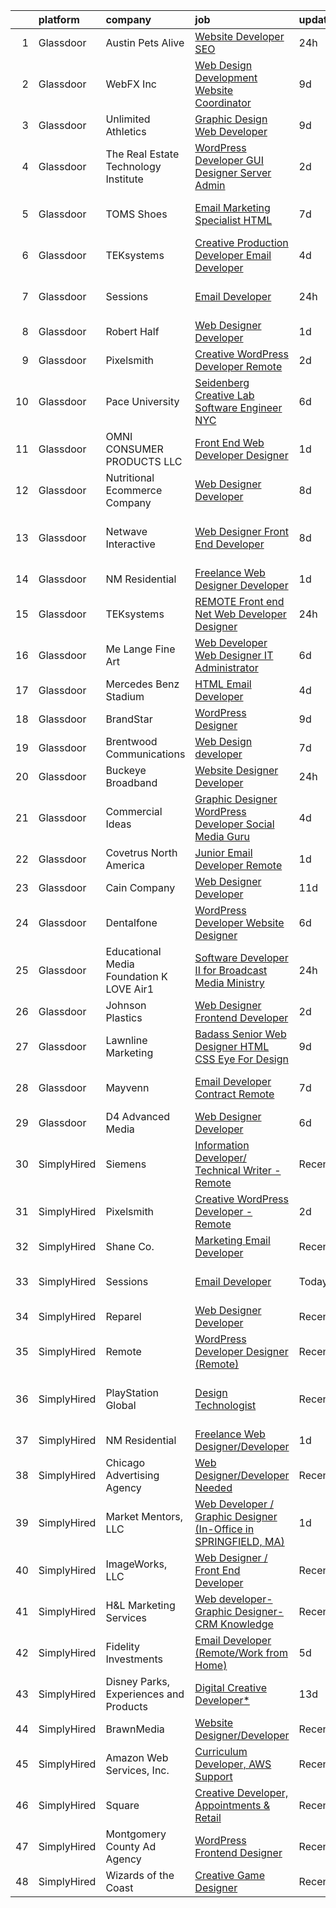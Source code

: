

|    | platform    | company                                      | job                                                                                                                                                                                                                                                                                                                                                                                                                                                                                                                                                                                                                                                                                                                                                                                                                                                                                                                                                                                                                                                                                                                                                                                                                                                                                                                                                                  | update_time   | location                        |
|---:|:------------|:---------------------------------------------|:---------------------------------------------------------------------------------------------------------------------------------------------------------------------------------------------------------------------------------------------------------------------------------------------------------------------------------------------------------------------------------------------------------------------------------------------------------------------------------------------------------------------------------------------------------------------------------------------------------------------------------------------------------------------------------------------------------------------------------------------------------------------------------------------------------------------------------------------------------------------------------------------------------------------------------------------------------------------------------------------------------------------------------------------------------------------------------------------------------------------------------------------------------------------------------------------------------------------------------------------------------------------------------------------------------------------------------------------------------------------|:--------------|:--------------------------------|
|  1 | Glassdoor   | Austin Pets Alive                            | [Website Developer  SEO](https://www.glassdoor.com/partner/jobListing.htm?pos=120&ao=1136043&s=58&guid=00000180ff20963cb18925433a1232ed&src=GD_JOB_AD&t=SR&vt=w&ea=1&cs=1_cb4a73f5&cb=1653547768535&jobListingId=1007892223346&jrtk=3-0-1g3vi16cs38qr001-1g3vi16ddj46f800-3bcc958718c3cf9d-)                                                                                                                                                                                                                                                                                                                                                                                                                                                                                                                                                                                                                                                                                                                                                                                                                                                                                                                                                                                                                                                                         | 24h           | Austin, TX                      |
|  2 | Glassdoor   | WebFX  Inc                                   | [Web Design   Development Website Coordinator](https://www.glassdoor.com/partner/jobListing.htm?pos=109&ao=1110586&s=58&guid=00000180ff20963cb18925433a1232ed&src=GD_JOB_AD&t=SR&vt=w&cs=1_5ec8ae82&cb=1653547768534&jobListingId=1007867152536&cpc=9C938E8DE9AD6C02&jrtk=3-0-1g3vi16cs38qr001-1g3vi16ddj46f800-d2b1e09899c05ffd--6NYlbfkN0AA3uNcJ0aeXBAdVd1dUlJvZjHaUXbbC2QUFGJChoFW7xEU327m6es5SMDBLQ2TxuFEa0RUFFTaqhylc_6hbIVXmDSLVufWYzaoHFGeAX05mImnfeRfYA4siJk5coIyVNPx-XreKQmYyM0J8nGfJtJpKNCrs1JRihQ99O00DYlP8j7TAO8Y04cOGZZIa_MpTpUSWir_QmYg9iNhKPLpfz1s2ceWeR11V5ySShX8X7CiSxphj169jiyxDr1S36WuxR2kR761K6ED_mhCcV0EVdqIXswkpRe_w6vKNr5Qcvjvw38Lz7e0V6ZKP6YeUrxjIqpBmltE7UCKcHIw3A1hD3j-00UkU_czgaqWvdwV0ay7ly5565zit3tU_R_Ym0yXTac1Pr0zLNhSh-_VexeAwbdGGlewC7f39CibRDcu59k_LzJ8ZDPfVRuF7byJhyYEicbWhnUE8gb3F2uetAxrzidfhkBZpf94A7-rjalYKxgdM5LLsOB8SFpJAbB5e436_N2O0w8ke24pptOvd2weglAbZBW_KYgTekUowxTBx3pPRMn6RVjcbxkPLpe1Iwld__BCgdXdg3oS2ahRUEfZYi9U_aD6ELlZMsJJU30IC3K2Dg%3D%3D)                                                                                                                                                                                                                                                                                                                                                                       | 9d            | Harrisburg, PA                  |
|  3 | Glassdoor   | Unlimited Athletics                          | [Graphic Design   Web Developer](https://www.glassdoor.com/partner/jobListing.htm?pos=122&ao=1136043&s=58&guid=00000180ff20963cb18925433a1232ed&src=GD_JOB_AD&t=SR&vt=w&ea=1&cs=1_1d2c55c4&cb=1653547768539&jobListingId=1007867531752&jrtk=3-0-1g3vi16cs38qr001-1g3vi16ddj46f800-3b8f0431fba08d76-)                                                                                                                                                                                                                                                                                                                                                                                                                                                                                                                                                                                                                                                                                                                                                                                                                                                                                                                                                                                                                                                                 | 9d            | Olathe, KS                      |
|  4 | Glassdoor   | The Real Estate Technology Institute         | [WordPress Developer  GUI Designer   Server Admin](https://www.glassdoor.com/partner/jobListing.htm?pos=124&ao=1136043&s=58&guid=00000180ff20963cb18925433a1232ed&src=GD_JOB_AD&t=SR&vt=w&ea=1&cs=1_bc831579&cb=1653547768540&jobListingId=1007886055913&jrtk=3-0-1g3vi16cs38qr001-1g3vi16ddj46f800-dbd29c64a98e05a1-)                                                                                                                                                                                                                                                                                                                                                                                                                                                                                                                                                                                                                                                                                                                                                                                                                                                                                                                                                                                                                                               | 2d            | Remote                          |
|  5 | Glassdoor   | TOMS Shoes                                   | [Email Marketing Specialist   HTML](https://www.glassdoor.com/partner/jobListing.htm?pos=125&ao=1136043&s=58&guid=00000180ff20963cb18925433a1232ed&src=GD_JOB_AD&t=SR&vt=w&cs=1_310dab45&cb=1653547768540&jobListingId=1007874030100&jrtk=3-0-1g3vi16cs38qr001-1g3vi16ddj46f800-1b30d92a72f59957-)                                                                                                                                                                                                                                                                                                                                                                                                                                                                                                                                                                                                                                                                                                                                                                                                                                                                                                                                                                                                                                                                   | 7d            | Los Angeles, CA                 |
|  6 | Glassdoor   | TEKsystems                                   | [Creative Production Developer  Email Developer ](https://www.glassdoor.com/partner/jobListing.htm?pos=111&ao=1110586&s=58&guid=00000180ff20963cb18925433a1232ed&src=GD_JOB_AD&t=SR&vt=w&cs=1_0898dac0&cb=1653547768534&jobListingId=1007881109878&cpc=654405A9B1E0A9F5&jrtk=3-0-1g3vi16cs38qr001-1g3vi16ddj46f800-e35d547a0e4b5d47--6NYlbfkN0AuKz8EBO1xHDEL7V2YF9xF3dC_I9B9i-Zw2Jh8clPMK9BxhHDJszxSyW718EipT5NZMj3EBOgIgA0uWwEm3DTBgaZ73Oz_rNtrM0hv37lKMHXbIT4xzy-gWqWw3lbC-4Gcj_6cHd4C_zCD1WLTPTYUZx3xuhaIYNUjvb8pA4ThrviyUqYwdwRFxF66PvaI_7EbyOMIttSHzSA_LBMCJ6Gz2jW3ZAJyAVxBI4P5-MbWRGtpq-SULU7c0ZwhKneaqt1hiBuatlEARmN9BFgmaOvRR_F7xAVTcDOWYgkEu95S8H8hbp9OA1r-unV3CkyXRsZM5LF8mgzMrpcXo8IstlblmK5rwMx-0h3zpUWrJxQr6gVCYrF7_-MDCXqhVuV3HAH4SOau9TcHoYz_E3Gv69X714MJ9NYyIe1kqY3LlE9jPDrItcMVyjTn15h8TvkDfDnWo3SXD1IpnGUN7zZTrG5n1OSlg-y5LJV4COcFQyjYEFGa4cpDkOfcJDy_c3afEWZgYmaKLN1VbFisUDpuhMY6MxXBLUV5uCFp0h1jFVO2QWGL_HxEXKKOEEgqBJ8Q3RaL0WS8wMEXoFngs3U3JifTrZl19xlXc2qQl1Uua60NE95E5aPIKLQzMeIa1uX-tBm55q6xiWS_LhRaFroi9vXsAKz81j1ebe93SejEvQdXjGp_h0-Qh9xFCmRgQylvTdr5TlEwu4myPFQRQzIhNqt2uGF3hYcYS4dWYU2qDacLesWVjdXUQa4WOCFEAkteF6hncE_SipNZOetgKM8WqUJT82OtwWYQroZG7AWHQNffl9WZbpc8ujlEUYDQnHZeg18c_6ZE58habI68hc0OAzFBC-psNBONYQqEYP45CORNZsJeL5WR1dheGbjcQC3PdM7O6j87_-65dy-nuTGNJU30bgtilEYZtDgnqJETF3cqhQyHUgkFVpNG5w1mi2bWr4c%3D)                  | 4d            | San Diego, CA                   |
|  7 | Glassdoor   | Sessions                                     | [Email Developer](https://www.glassdoor.com/partner/jobListing.htm?pos=121&ao=1136043&s=58&guid=00000180ff20963cb18925433a1232ed&src=GD_JOB_AD&t=SR&vt=w&ea=1&cs=1_05c47f40&cb=1653547768539&jobListingId=1007892911306&jrtk=3-0-1g3vi16cs38qr001-1g3vi16ddj46f800-9548a622875b6647-)                                                                                                                                                                                                                                                                                                                                                                                                                                                                                                                                                                                                                                                                                                                                                                                                                                                                                                                                                                                                                                                                                | 24h           | San Francisco, CA               |
|  8 | Glassdoor   | Robert Half                                  | [Web Designer Developer](https://www.glassdoor.com/partner/jobListing.htm?pos=113&ao=1110586&s=58&guid=00000180ff20963cb18925433a1232ed&src=GD_JOB_AD&t=SR&vt=w&ea=1&cs=1_bbf45f3c&cb=1653547768535&jobListingId=1007890068166&cpc=AC285F3A3ECA6BB0&jrtk=3-0-1g3vi16cs38qr001-1g3vi16ddj46f800-87c653a9571dac9a--6NYlbfkN0CpzDdaQkua3np5pkmj49lKioZwmwxQ-yx5plwbYmV_M6xSIJIkD0PnUNXzipg6tz4tq_jVzWLXVFyKCxzqtIOfUzxPOzTYvTnZPm6L1GisFSlmh5d1NpM_lbsKx80V0NTAF7MUf78H2ri317Ils6YbjzhmNo8GUyXNjCaAeAR0BsrwWkuwdiTE6xmleK2LMRKDWgtcm8YsZh1U8c55rOnv_JGh0QOyvHT3vYMLxiSahTz4T_n1UZnV_mhRGnOFT_oHxkohKZXkwKWcFJYA8_VpBdCFx-yewn3Xsm0su_r-7UjzGz3yrugEdISy8of3aUhYSV6nmrIfY5llKNSPmdNTeHBpU1dIb3kAI7bwbuPrrrhLdtv_BXD_vo0yKFUUtomE_7OB1GGiJOBfatahvQCDPoHNuYgedY5ejlILwXb2euh1xlT4o2zBwi_9ls6d-Cq83-DOLz9xVABrKzQfo-WX8rztJb_PWccgYZcsrsNZQ9f1evc3Rn6Ry1SvjNsiW1kkvEukC5jJIU7N9Fc-uqAKZe5AibT52WK5mmsxw8dKP_EOblsyQW3H)                                                                                                                                                                                                                                                                                                                                                                                                                                                    | 1d            | Addison, TX                     |
|  9 | Glassdoor   | Pixelsmith                                   | [Creative WordPress Developer   Remote](https://www.glassdoor.com/partner/jobListing.htm?pos=114&ao=1136043&s=58&guid=00000180ff20963cb18925433a1232ed&src=GD_JOB_AD&t=SR&vt=w&ea=1&cs=1_2375e120&cb=1653547768535&jobListingId=1007885969465&jrtk=3-0-1g3vi16cs38qr001-1g3vi16ddj46f800-3cb15af3a9caeacc-)                                                                                                                                                                                                                                                                                                                                                                                                                                                                                                                                                                                                                                                                                                                                                                                                                                                                                                                                                                                                                                                          | 2d            | Remote                          |
| 10 | Glassdoor   | Pace University                              | [Seidenberg Creative Lab Software Engineer   NYC](https://www.glassdoor.com/partner/jobListing.htm?pos=116&ao=1136043&s=58&guid=00000180ff20963cb18925433a1232ed&src=GD_JOB_AD&t=SR&vt=w&cs=1_8857e54f&cb=1653547768535&jobListingId=1007877325064&jrtk=3-0-1g3vi16cs38qr001-1g3vi16ddj46f800-b23df58ad1888774-)                                                                                                                                                                                                                                                                                                                                                                                                                                                                                                                                                                                                                                                                                                                                                                                                                                                                                                                                                                                                                                                     | 6d            | New York, NY                    |
| 11 | Glassdoor   | OMNI CONSUMER PRODUCTS LLC                   | [Front End Web Developer Designer](https://www.glassdoor.com/partner/jobListing.htm?pos=119&ao=1136043&s=58&guid=00000180ff20963cb18925433a1232ed&src=GD_JOB_AD&t=SR&vt=w&ea=1&cs=1_72d04a19&cb=1653547768535&jobListingId=1007889599724&jrtk=3-0-1g3vi16cs38qr001-1g3vi16ddj46f800-adc29c2f9986aefd-)                                                                                                                                                                                                                                                                                                                                                                                                                                                                                                                                                                                                                                                                                                                                                                                                                                                                                                                                                                                                                                                               | 1d            | Myrtle Beach, SC                |
| 12 | Glassdoor   | Nutritional Ecommerce Company                | [Web Designer Developer](https://www.glassdoor.com/partner/jobListing.htm?pos=101&ao=1110586&s=58&guid=00000180ff20963cb18925433a1232ed&src=GD_JOB_AD&t=SR&vt=w&ea=1&cs=1_2f4a5d8d&cb=1653547768533&jobListingId=1007870163065&cpc=968C91D10CA48408&jrtk=3-0-1g3vi16cs38qr001-1g3vi16ddj46f800-05730f7d874a8101--6NYlbfkN0A4hgeKHdLyHgzaskNEvl2xXMVaueUT71iJOYpLYISQUI4874FyV4y-9t0XBQqIHQwgodLoD-hlKBw30pOxe1lfS9odE7bVLnq0mhISBtPVjY2wHSxJJ9n-Qo1a-L7K03ejCZ_ueN6182PjFP47O-7FCZrHRlTpoj7jtMdDTRdxMGfgMxiQLQIQXOB5-88trjyPTnmgH0dPkVg8hIxurpWh4r6cGb4UeFaCHrxP7USvm0CBN88F4-nCsXZ_WUvg5GEaj-cWZuxCT_RUHAs4O-P8MEMkojlVwZuX-SIlvSr5fQMOK6OV-nNiaOAZx09GNxqGfjCY8iM5TbakcuqxE6Jx9_E3JGrwAZxV-kFPGOUSuKJWJ2x1ma_6y6_1CY-dFFsBT0D-1gshgvDCdVYBj53tsY0BmgFDDTXVEFBAjhTJVOUiQVkotCd1h5G8xPIkbEtr7Qf7vqA2XhrbjngmVOArKF-VpnTfYg29iQHP05eVgw7igiy4E6lsodDwK1eQuAc%3D)                                                                                                                                                                                                                                                                                                                                                                                                                                                                                                      | 8d            | Mesa, AZ                        |
| 13 | Glassdoor   | Netwave Interactive                          | [Web Designer   Front End Developer](https://www.glassdoor.com/partner/jobListing.htm?pos=127&ao=1136043&s=58&guid=00000180ff20963cb18925433a1232ed&src=GD_JOB_AD&t=SR&vt=w&ea=1&cs=1_71c95975&cb=1653547768540&jobListingId=1007869173116&jrtk=3-0-1g3vi16cs38qr001-1g3vi16ddj46f800-89d769c75a82cf54-)                                                                                                                                                                                                                                                                                                                                                                                                                                                                                                                                                                                                                                                                                                                                                                                                                                                                                                                                                                                                                                                             | 8d            | Point Pleasant Beach, Ocean, NJ |
| 14 | Glassdoor   | NM Residential                               | [Freelance Web Designer Developer](https://www.glassdoor.com/partner/jobListing.htm?pos=117&ao=1136043&s=58&guid=00000180ff20963cb18925433a1232ed&src=GD_JOB_AD&t=SR&vt=w&ea=1&cs=1_8e2563e4&cb=1653547768535&jobListingId=1007889424611&jrtk=3-0-1g3vi16cs38qr001-1g3vi16ddj46f800-8b33379d0efd92ef-)                                                                                                                                                                                                                                                                                                                                                                                                                                                                                                                                                                                                                                                                                                                                                                                                                                                                                                                                                                                                                                                               | 1d            | Orlando, FL                     |
| 15 | Glassdoor   | TEKsystems                                   | [REMOTE   Front end  Net Web Developer Designer](https://www.glassdoor.com/partner/jobListing.htm?pos=112&ao=1110586&s=58&guid=00000180ff20963cb18925433a1232ed&src=GD_JOB_AD&t=SR&vt=w&cs=1_ecfc0ba1&cb=1653547768534&jobListingId=1007891572720&cpc=B076152010A3B66C&jrtk=3-0-1g3vi16cs38qr001-1g3vi16ddj46f800-94d2acaee5fbf265--6NYlbfkN0AuKz8EBO1xHDEL7V2YF9xF3dC_I9B9i-Zw2Jh8clPMK9BxhHDJszxSyW718EipT5OX0ONxiH0N-Pzz4etFFgrX6Aj_BQOzLMMQneJB6gNrqi028jWjik6hEAPuN6oEe1W10qhMOG8QfrqTwRISMaqffyH0p-dhVKWz35SWyv9mEDy8_4ffHoxlKlgzIgOBg_Tl_XWnh-COvDUU75MYxWcAedqyznwQ134KGnjZG0BNKK0TVsIXCVik7VyRxPbrLOFt_EmOlLHbfT83jwhQxj2eLk8MEoq-nlcClzvu5qIV89c0pnQVqn3MvFT6228XCm8BaqCCuF2qIYh1_EuGZ81JsSQ94FkLHzdEh5asaZ_OI0RQpMb9bXBiRCuhou172kBBkC1YbwX5VNT8xxXq3OL1PQV95YOrSm4VBGqPc_jsxFZ4Ej2-CqTET7anGsLHGZssnI-MMYYPgs0ye15_WSC25laMUpRHodxDJ0Qsbe7iE0R84UkLkIrlbIvFujSEC3cFsO34E9ug_Urei_-7FKrLnpyQnADA94DfqLTgc0xp4zMf4o6kWg7yswHUDKwiGQSb3IaeSyYq2PFfABxPsimOJpvuD3rFDc5CsVUs4_JlEKDIvQw_Blmdpf8Cf8xcASGUQ3Qbh9sGtWCMllqucCcSKgoHSnFsgnsBWlQTeBL6DjeCtfP0eeCBV8b7dlsa5Q8Jeih7isVsV0Taje2aR-OK8HIGFrLs4e73xft8b-5IUO8h-aeKmNr1G0ZrtXKlX4zVgajO_Mk-fdfxImhP0FkGvxxiCsz9StCTGIISkniS89Wibvuzym_9tVNMGdSw8XxNq3cPbnS941czqh6uYTsrwG7GATrWaOV3vJH5YqJfNfbWBHtVjbNWLHdMIoq1Nn5w99D_6j0P_z8hY_sRZQNLLBOrXdJelfv-1G0_kOjgkY3wEEoAOhE8g5NH_el-unaB-_ltIm6pC3k-MpTprPzs) | 24h           | Atlanta, GA                     |
| 16 | Glassdoor   | Me Lange Fine Art                            | [Web Developer   Web Designer  IT Administrator](https://www.glassdoor.com/partner/jobListing.htm?pos=102&ao=1110586&s=58&guid=00000180ff20963cb18925433a1232ed&src=GD_JOB_AD&t=SR&vt=w&ea=1&cs=1_5c66ca24&cb=1653547768533&jobListingId=1007875619430&cpc=0B561D89933DD0A0&jrtk=3-0-1g3vi16cs38qr001-1g3vi16ddj46f800-3b67ec985c7ae525--6NYlbfkN0DfhRLDY5E7BVY3xhBTAobuSaZ3WR2SqAJ-w4NHeQGDZ_AVI7MoW9SUiSmAQ2i0EmBDuREGIksHPbRzB_FKlwVKXKFZdjc_boqeX5msgj8fYm3rF6Ir0wK0ca3I9jKThANmsTeh-_MvmSTGBjh5KYsOWyBVOZOjChGAxQb9P-pwI3nReu_jdR6iKaSiHWg-7nPSAdXkw2dnLsLbHnTb0TdBwIh0SAUg9qXb_619vAFSQl9Kl4g0botnlNhr-8DjquPsbMZbM6fMW-mEzTkcH_aYyJUgLB_hmpAOBcKIOK_aN-JR7yu1JfjCRXkfxQ6zSsIAoTF1PhyvtqyLdYk23Tchn8JRNSM9wMD4V7TuCf6PXS7H-K7pRNhE2gFB4Df6qyfycdNQfnXpreWlkiiHzVz9OYIgtO45IcmfTdCBj9rovrwmp_FvdSdxrUR5q6wd0-QZAruu5XgvuOKU4SKt-Lvc0K5OVt8wmfbNqO-kSKJ_6au6NIAEV_MX-Pcux_s7AWkxKKusN4G7GG5BAjlEwa4h1xKkGtcGk2I%3D)                                                                                                                                                                                                                                                                                                                                                                                                                                              | 6d            | Franklin, TN                    |
| 17 | Glassdoor   | Mercedes Benz Stadium                        | [HTML Email Developer](https://www.glassdoor.com/partner/jobListing.htm?pos=126&ao=1136043&s=58&guid=00000180ff20963cb18925433a1232ed&src=GD_JOB_AD&t=SR&vt=w&ea=1&cs=1_7f7eca84&cb=1653547768540&jobListingId=1007881403844&jrtk=3-0-1g3vi16cs38qr001-1g3vi16ddj46f800-65a406784278250d-)                                                                                                                                                                                                                                                                                                                                                                                                                                                                                                                                                                                                                                                                                                                                                                                                                                                                                                                                                                                                                                                                           | 4d            | Atlanta, GA                     |
| 18 | Glassdoor   | BrandStar                                    | [WordPress Designer](https://www.glassdoor.com/partner/jobListing.htm?pos=110&ao=1110586&s=58&guid=00000180ff20963cb18925433a1232ed&src=GD_JOB_AD&t=SR&vt=w&ea=1&cs=1_f407780c&cb=1653547768534&jobListingId=1007867433038&cpc=6FC5BA77C9A4CD78&jrtk=3-0-1g3vi16cs38qr001-1g3vi16ddj46f800-d7a22880b611de15--6NYlbfkN0BKuvgbkNpLKeWFFyr62gtYPnOEND6JwWtRDQHvF_ULqmMoCCUUD5u7nFNCdmXMvy3RGmffqILI0xCtkC7rwoI0ZUoWqdosxhj8C_HUjzNmmb-vUcE-0g3dVvLvc7g9lwwm36uaaGGDqD9JMLyIcqHNpMWIWoOi_0s0mZVjjjGq8yw0R0kyC8rDtfMSHEsm-QhZN5OkVXTN5qp5wi0Dw1saF9-KIFU129LtGjcbNWePoA9Vt4PQab2epKb2oqnAAzkFVPDjTmF4w89n4rk12W__aey7AZlnRvYWpFvbc9EPf8VzkYev7t7QD-0abWXCNU8lO49rnb7tiA_USmi05MAyS3rky7JNuywjC6aeaEQtInO2GuP3VMNyb5mm2G5jLW-cBtSnxsbTYOa32wUoDTdVxXj_XQX-jM53bui8dCOHm-fGGi2vfevmkaYJj9t7l2J7BNFUl4cndA3G4fR3JGcTt04d8o2Z-hL_3Z-5Qo9sP1ks67yuKHKXJVdxHvNpJ2A%3D)                                                                                                                                                                                                                                                                                                                                                                                                                                                                                                          | 9d            | Remote                          |
| 19 | Glassdoor   | Brentwood Communications                     | [Web Design developer](https://www.glassdoor.com/partner/jobListing.htm?pos=108&ao=1110586&s=58&guid=00000180ff20963cb18925433a1232ed&src=GD_JOB_AD&t=SR&vt=w&ea=1&cs=1_f1ded7b5&cb=1653547768534&jobListingId=1007873468245&cpc=FAE5E775D180B2FB&jrtk=3-0-1g3vi16cs38qr001-1g3vi16ddj46f800-341c58f7972e474b--6NYlbfkN0AN0JgPA-XpNJSbtAEDix7jaVo_gHtuHPPykYh8covFIiROmewgjv6ou99YBbZzIiUGd7YMzcytceBprPVgAOrYmhYZjPrHTztbY7IEn8-v70y1A9pP4zMbHa2Yb9vaKybTK6WpJYxscLa9-6_ZI98RmNL3tbq8v3I4b3szl0MGEUbNPOXek9HSrZsmQI9XA3Au2hE-cBpi42moKrQbxkGuClS8GGBr7RNSVr0KFQz55KrfNUUD3K96Ko5qwvqzTt6TkeWWdoJlBRMNwzi7cdwCzPqtmbG19iH6vQ1RHKBDOny9vnEOKmJuoTuAtAJjg_UU9YowAUow4a5ps27TblwCwCHxFt8I4skNHIBHHfGK0Iw7g2DJV2fCx4kPN8ghrk-AGlpeCAnmMlmGnwX3I3kEdOW3O6lDxYShF2kqpun2uJkKzovyxwTSBbTokhYJ_MrjIP6sOHNHHjVmUT5xKoykh0Mcg9CKlUmUASQ2fE6OGZKoGjGC90sF)                                                                                                                                                                                                                                                                                                                                                                                                                                                                                                                      | 7d            | Remote                          |
| 20 | Glassdoor   | Buckeye Broadband                            | [Website Designer Developer](https://www.glassdoor.com/partner/jobListing.htm?pos=103&ao=1110586&s=58&guid=00000180ff20963cb18925433a1232ed&src=GD_JOB_AD&t=SR&vt=w&ea=1&cs=1_73e0c801&cb=1653547768533&jobListingId=1007892444672&cpc=75B6770C194DCF89&jrtk=3-0-1g3vi16cs38qr001-1g3vi16ddj46f800-9d3796651fe43207--6NYlbfkN0DDmOwFuYy1-IGhenWxj6rZmHL3sido_coM9cPKCevLMh9RSnvCRogTTFMO-82f4dc21FJUjC2rci7LGqOPyQIvZuW5UBiz1-ZpCepqKz1azeuBgdLRUyGBNyWZJkyyzkX0hB6Nv7GEYchU7jHch1Yng2OHXqu9JtvBzn3gEAC0o7aS5MkJLn036p2_zFECVRWv1QvTV2PcCBZ1Y2fo0qmelxtLRDxf9g2SLElxUqpVNkTuTS6R9sU3xCxVPSJu6bXZ9njL0o590JvdU-AQCYaiSCz2UXtzZJSwyPPm6qGEnLGo_522s2_DEp2zRi6P7SNPutE6VM4CY0HQTNoLglw2t1GdpqIi3jRJiozX6u1XtUVUej25NxFT_jOZlzCc9Tih7M-rKQUSUgELzzdLsYFOwUf0j8LYyEo_b96KwGSU-J3IBnfw_iIFPVLFwrggcGZuAlp7Qco48OMZBZlfkQrietQMT3tJJeb7le72M8ekI4t62kZO2-cnZ0RTxX5qmyIqOCcYwXjKEA%3D%3D)                                                                                                                                                                                                                                                                                                                                                                                                                                                                                    | 24h           | Toledo, OH                      |
| 21 | Glassdoor   | Commercial Ideas                             | [Graphic Designer WordPress Developer Social Media Guru](https://www.glassdoor.com/partner/jobListing.htm?pos=104&ao=1110586&s=58&guid=00000180ff20963cb18925433a1232ed&src=GD_JOB_AD&t=SR&vt=w&ea=1&cs=1_df42e8d5&cb=1653547768533&jobListingId=1007881313435&cpc=1D891ED3EFC3904E&jrtk=3-0-1g3vi16cs38qr001-1g3vi16ddj46f800-513a705afe3c0580--6NYlbfkN0CK96HZGg64OQvXGjgywbejeADvvEYEVzEqZ_h_ByYrUYYgBPzKAi8I-8vES6cDjJ1piYNY4MjKTLAfOvFGV0liWsH5e6SDmIZPdTc9TZSgdt-ob2nnB1k1Nn5Kd8_Q21l2indm_oJE_b5z-vtsHZo4aV-Y6Gkv8v5k5RMe_JGbJXBCpNcVULa_8lMeI0WV8nt96qrt0x9LB1paHncuOM7wfB1pfy3ZCr_cQEZEDsP5YQS6ORvh0MzHEPUdE3Ln9I_V6H8rXtk24YQCh21S_cBH4-b6-BPWgZyfeTORRUBNlV6-9xDUnlVzp6Q-mti7MZpC2OMzTSjFr9P_VwdP0CSqnUt-74m543STWWTeDpr6rtxdTNnvGuelfVGhHHoY3w0Zj4uLUtWjLvEgZwdVw78QSLVZJSayfGk6kaw9d4MrH63IBe51TyLG3A2uiia5rel99bAZDZLRBPGX-6ec60Hay8gPEDKpHHFvCxtdwNNfm7lq08YpQ0pi-KF7tLK5CujpfBnF0hKsxg%3D%3D)                                                                                                                                                                                                                                                                                                                                                                                                                                                        | 4d            | Dallas, TX                      |
| 22 | Glassdoor   | Covetrus  North America                      | [Junior Email Developer  Remote ](https://www.glassdoor.com/partner/jobListing.htm?pos=128&ao=1136043&s=58&guid=00000180ff20963cb18925433a1232ed&src=GD_JOB_AD&t=SR&vt=w&cs=1_f3f3322b&cb=1653547768540&jobListingId=1007889463657&jrtk=3-0-1g3vi16cs38qr001-1g3vi16ddj46f800-eec3acbce98b5581-)                                                                                                                                                                                                                                                                                                                                                                                                                                                                                                                                                                                                                                                                                                                                                                                                                                                                                                                                                                                                                                                                     | 1d            | Maine                           |
| 23 | Glassdoor   | Cain   Company                               | [Web Designer Developer](https://www.glassdoor.com/partner/jobListing.htm?pos=130&ao=1136043&s=58&guid=00000180ff20963cb18925433a1232ed&src=GD_JOB_AD&t=SR&vt=w&ea=1&cs=1_061775a8&cb=1653547768541&jobListingId=1007863232896&jrtk=3-0-1g3vi16cs38qr001-1g3vi16ddj46f800-2bd1d4ed47ce9b9c-)                                                                                                                                                                                                                                                                                                                                                                                                                                                                                                                                                                                                                                                                                                                                                                                                                                                                                                                                                                                                                                                                         | 11d           | Rockford, IL                    |
| 24 | Glassdoor   | Dentalfone                                   | [WordPress Developer   Website Designer](https://www.glassdoor.com/partner/jobListing.htm?pos=105&ao=1110586&s=58&guid=00000180ff20963cb18925433a1232ed&src=GD_JOB_AD&t=SR&vt=w&ea=1&cs=1_eaefa769&cb=1653547768533&jobListingId=1007876265931&cpc=6EF74AC2F94C1840&jrtk=3-0-1g3vi16cs38qr001-1g3vi16ddj46f800-e7edcc078dd9ff13--6NYlbfkN0CYsydUxmpGs6l8Mamhxh7X_ekOeCF664TVDd9CAWImjVf8V7DaZWuzYc07tiOXSvxVvDrA8fIW6fWtZbjZgGxE3xjvmERyWWYl-QhoYM3a_vcwsSmW6R6ih_1K5K0ayYTeGU_rIzWIk3kO-Y9OJeWYvnCSXQNU8f2N6TymbLPeb5v-NGntEeESXHRkDw8wSKhIJZka4BrVPnrqfvDjoxNH3G0YXaAEnVM_swhtIGS0zsYlsqfnr-TVTl1AFruwzSk8Vv3UZysxhlZlmaRXPOZSsHTg1PSG6sPg5A-2vUsWPyvf-TNvB4KsQ09qS650EAhq02lQktgdD1rOLW2CbqD1uNLYAiQnX02B_YPMqJxAtGhhKigsq2rWOeZbd5R0wYTaV-rbMjtOwLPrZdmp7_UprEzqrMiJdH39B8SzzEgcghVE5GrVuf3HjvJSnQqfjppPjFotRUhh2o7mphP2DIU6QslMCmfJmynWTs8DlmGGbPMHnV0wP2edgXEfirKIQ1lOJWmZSE7Fvt5v7ydBxXg-)                                                                                                                                                                                                                                                                                                                                                                                                                                                                    | 6d            | Cocoa Beach, FL                 |
| 25 | Glassdoor   | Educational Media Foundation   K LOVE   Air1 | [Software Developer II for Broadcast Media Ministry](https://www.glassdoor.com/partner/jobListing.htm?pos=118&ao=1136043&s=58&guid=00000180ff20963cb18925433a1232ed&src=GD_JOB_AD&t=SR&vt=w&cs=1_2bfd52a1&cb=1653547768535&jobListingId=1007891907799&jrtk=3-0-1g3vi16cs38qr001-1g3vi16ddj46f800-94278eb134603d32-)                                                                                                                                                                                                                                                                                                                                                                                                                                                                                                                                                                                                                                                                                                                                                                                                                                                                                                                                                                                                                                                  | 24h           | Remote                          |
| 26 | Glassdoor   | Johnson Plastics                             | [Web Designer   Frontend Developer](https://www.glassdoor.com/partner/jobListing.htm?pos=107&ao=1110586&s=58&guid=00000180ff20963cb18925433a1232ed&src=GD_JOB_AD&t=SR&vt=w&ea=1&cs=1_7918432e&cb=1653547768534&jobListingId=1007886366981&cpc=6A22310A23505C64&jrtk=3-0-1g3vi16cs38qr001-1g3vi16ddj46f800-71a6647d4708e060--6NYlbfkN0BxpP53ILL8GulLJ_NWfVzecCnjI9RptcsvEJd8wgfIdC7aG_mhaiJiJSNKInV-OucanRmZ0CVN9NTFUk_V3PfsEUx24n35K24fa-81_wd9tWHTgDAD1aUW29PBhlMnLAxkc9z8Jqhzivrmw9wyIBXYmy2VW2Fc2vAeFcIDMNDs46bZW5anTaMOR9riDF8Tlwk4txfnO0RuaL4SRxwu7tzUSL5rLwKDGLvhHYOm5nci1opiAz9wxyu2ysPLng0kF_XI2KxuuQRoKKx82VEe8kZuZ8fOPtqprBtm8C-2bbiMg9C6i3QbWEVlPURHJhzDDjN8gIVp08dRNOWW2EfJieJE4wzjeXihrgBNHIGJcGZd0Vc1VgHYyNtx-4pdwvPBrGBv1Ox8xUP-tYXz8EAFy-6vJZ5mH9epY98tTGc8sy3rikxK6mrHQGn_12o8veFqH5WGumUIRDDqeKF7oGR8DCXQwx_UzTcCKLJGYn64zu3_8AcEwI7lHGKXWTr2VcmD99Kr4RJeHTBKvg%3D%3D)                                                                                                                                                                                                                                                                                                                                                                                                                                                                             | 2d            | Findlay, OH                     |
| 27 | Glassdoor   | Lawnline Marketing                           | [Badass Senior Web Designer   HTML  CSS    Eye For Design](https://www.glassdoor.com/partner/jobListing.htm?pos=106&ao=1110586&s=58&guid=00000180ff20963cb18925433a1232ed&src=GD_JOB_AD&t=SR&vt=w&ea=1&cs=1_1315eb1f&cb=1653547768534&jobListingId=1007867596169&cpc=FD56AAAF1899B499&jrtk=3-0-1g3vi16cs38qr001-1g3vi16ddj46f800-1bf7073f857835f3--6NYlbfkN0CSgGTbSPgM0xpgWRkp5SRTexU57Zk_6_bZ18eqb9d2QDh-VgX1oP5-z5W1JTzPPIjrHXVgZnk60WEV2dKxwENRWUOFIgV7E_TYjz3uyRhpIstgm8I0HzTo8WooHiskqEICWXG8kfUefqyunXnp13xxEtu_1-cSQVjGo1t22bjhUr4outoGDrVgmn_I6yz4obbFdqdLUVTS2PTxx5DOQoSt5J-21mKbktq_MfICuW5YmAJST-RSK0oQXQ1z87ns3GIEcud5y32wKfyT6OhMiSCA2Ryr8cm_q-PGzlyPhgbG9pkjeFpMncxGMZTpJH3TowULF-ytoCMKBQHZqbVy5Pen9hMZI-RJRGNtY8mZqOLDPtwlEsDzXhxxnrNSZwnHObm78CUYExKuq9DiIArsHrFpfcab5-ElIKbBcDp3fhnK0zdk1IEbWKBQfOr-yfjHv_511JzVx6M7MyCDVPGhmq8at96wAVyj43KsvsedcRZLMbIoCB2kS9pLyhPVQKYQLrv-UIzB0w8EcLC0k_VOsAvDBWARXPEY77P-bcPUcZ2QHQ%3D%3D)                                                                                                                                                                                                                                                                                                                                                                                                                      | 9d            | Tampa, FL                       |
| 28 | Glassdoor   | Mayvenn                                      | [Email Developer  Contract Remote ](https://www.glassdoor.com/partner/jobListing.htm?pos=123&ao=1136043&s=58&guid=00000180ff20963cb18925433a1232ed&src=GD_JOB_AD&t=SR&vt=w&cs=1_cdf8eb83&cb=1653547768539&jobListingId=1007873436450&jrtk=3-0-1g3vi16cs38qr001-1g3vi16ddj46f800-38658e143497c709-)                                                                                                                                                                                                                                                                                                                                                                                                                                                                                                                                                                                                                                                                                                                                                                                                                                                                                                                                                                                                                                                                   | 7d            | San Francisco, CA               |
| 29 | Glassdoor   | D4 Advanced Media                            | [Web Designer Developer](https://www.glassdoor.com/partner/jobListing.htm?pos=129&ao=1136043&s=58&guid=00000180ff20963cb18925433a1232ed&src=GD_JOB_AD&t=SR&vt=w&cs=1_9ae18cd5&cb=1653547768540&jobListingId=1007875644625&jrtk=3-0-1g3vi16cs38qr001-1g3vi16ddj46f800-16dd466ccfd450d9-)                                                                                                                                                                                                                                                                                                                                                                                                                                                                                                                                                                                                                                                                                                                                                                                                                                                                                                                                                                                                                                                                              | 6d            | Reno, NV                        |
| 30 | SimplyHired | Siemens                                      | [Information Developer/ Technical Writer - Remote](https://www.simplyhired.com/job/RjdfCnYP3tRyUQePjTPpw2JCUlVccTDJNLOPgzOju5gPEItqs6d-cA?q=creative+developer)                                                                                                                                                                                                                                                                                                                                                                                                                                                                                                                                                                                                                                                                                                                                                                                                                                                                                                                                                                                                                                                                                                                                                                                                      | Recently      | Wilsonville, OR                 |
| 31 | SimplyHired | Pixelsmith                                   | [Creative WordPress Developer - Remote](https://www.simplyhired.com/job/bj7jOiZ0hIbZozAl7te3YQ_1e62VAGhsdrlNrcf3wua5esqTF1rToA?q=creative+developer)                                                                                                                                                                                                                                                                                                                                                                                                                                                                                                                                                                                                                                                                                                                                                                                                                                                                                                                                                                                                                                                                                                                                                                                                                 | 2d            | Remote                          |
| 32 | SimplyHired | Shane Co.                                    | [Marketing Email Developer](https://www.simplyhired.com/job/RcP4Q7OUThQQkT9kWXMiLlc_Q9zZfe9KKH3XzOuyrbocOGRY5RxBgA?q=creative+developer)                                                                                                                                                                                                                                                                                                                                                                                                                                                                                                                                                                                                                                                                                                                                                                                                                                                                                                                                                                                                                                                                                                                                                                                                                             | Recently      | Englewood, CO                   |
| 33 | SimplyHired | Sessions                                     | [Email Developer](https://www.simplyhired.com/job/GLpF0ugho9UjpCRpz_2U5IjR1PNkBGKYpx3wVYVFdcNpQO964jlxJQ?q=creative+developer)                                                                                                                                                                                                                                                                                                                                                                                                                                                                                                                                                                                                                                                                                                                                                                                                                                                                                                                                                                                                                                                                                                                                                                                                                                       | Today         | San Francisco, CA               |
| 34 | SimplyHired | Reparel                                      | [Web Designer Developer](https://www.simplyhired.com/job/ESUD2ppMzbUKga5He3PkepKNMebPHv1e_8B_P7F7FcjEwepwXg0FOw?q=creative+developer)                                                                                                                                                                                                                                                                                                                                                                                                                                                                                                                                                                                                                                                                                                                                                                                                                                                                                                                                                                                                                                                                                                                                                                                                                                | Recently      | United States                   |
| 35 | SimplyHired | Remote                                       | [WordPress Developer Designer (Remote)](https://www.simplyhired.com/job/vCmXXL4JGKGV5eNVuHA7oB8PSm-NsHdC9WQISU8OzQ6fl4_GaHZp9A?q=creative+developer)                                                                                                                                                                                                                                                                                                                                                                                                                                                                                                                                                                                                                                                                                                                                                                                                                                                                                                                                                                                                                                                                                                                                                                                                                 | Recently      | United States                   |
| 36 | SimplyHired | PlayStation Global                           | [Design Technologist](https://www.simplyhired.com/job/p6ZkAuqTj5mRZAapufw82f9tmzyhOoJO-KqSbzhOSe86rZg0WbHWAw?q=creative+developer)                                                                                                                                                                                                                                                                                                                                                                                                                                                                                                                                                                                                                                                                                                                                                                                                                                                                                                                                                                                                                                                                                                                                                                                                                                   | Recently      | Los Angeles, CA +1 location     |
| 37 | SimplyHired | NM Residential                               | [Freelance Web Designer/Developer](https://www.simplyhired.com/job/zao1aEnmjwM1sgDxz00dr4GlswQ0AExCBs1sMqgrE2RqVbHorF14Zw?q=creative+developer)                                                                                                                                                                                                                                                                                                                                                                                                                                                                                                                                                                                                                                                                                                                                                                                                                                                                                                                                                                                                                                                                                                                                                                                                                      | 1d            | Orlando, FL                     |
| 38 | SimplyHired | Chicago Advertising Agency                   | [Web Designer/Developer Needed](https://www.simplyhired.com/job/EZBlJfpsX3l0IXROS9EeKZiNHvO7jkAy2nonJvkWoTERRiKEICxgUg?q=creative+developer)                                                                                                                                                                                                                                                                                                                                                                                                                                                                                                                                                                                                                                                                                                                                                                                                                                                                                                                                                                                                                                                                                                                                                                                                                         | Recently      | Remote                          |
| 39 | SimplyHired | Market Mentors, LLC                          | [Web Developer / Graphic Designer (In-Office in SPRINGFIELD, MA)](https://www.simplyhired.com/job/kdDKEVojufcVMH10vEpQNtf-fbxzehti8PQJudzg7GIUfRr5_tUjIg?q=creative+developer)                                                                                                                                                                                                                                                                                                                                                                                                                                                                                                                                                                                                                                                                                                                                                                                                                                                                                                                                                                                                                                                                                                                                                                                       | 1d            | Hartford, CT                    |
| 40 | SimplyHired | ImageWorks, LLC                              | [Web Designer / Front End Developer](https://www.simplyhired.com/job/P-Qvgf8giFfzVJ1XN7qqCXweVx6qXKrWLxbkLCZsqlxPlHaVb_XSIQ?q=creative+developer)                                                                                                                                                                                                                                                                                                                                                                                                                                                                                                                                                                                                                                                                                                                                                                                                                                                                                                                                                                                                                                                                                                                                                                                                                    | Recently      | Vernon Rockville, CT            |
| 41 | SimplyHired | H&L Marketing Services                       | [Web developer- Graphic Designer- CRM Knowledge](https://www.simplyhired.com/job/ef99cB89e18jrapNE7eYp1DfARiwTRssQa_9Kgcc4FLDUEpxhKXeMw?q=creative+developer)                                                                                                                                                                                                                                                                                                                                                                                                                                                                                                                                                                                                                                                                                                                                                                                                                                                                                                                                                                                                                                                                                                                                                                                                        | Recently      | New Jersey                      |
| 42 | SimplyHired | Fidelity Investments                         | [Email Developer (Remote/Work from Home)](https://www.simplyhired.com/job/KaHwwVn097iDdknM8Jy23xmvs05tSFBNiipCI7EsvY2vfYtXMgKs8g?q=creative+developer)                                                                                                                                                                                                                                                                                                                                                                                                                                                                                                                                                                                                                                                                                                                                                                                                                                                                                                                                                                                                                                                                                                                                                                                                               | 5d            | Covington, KY                   |
| 43 | SimplyHired | Disney Parks, Experiences and Products       | [Digital Creative Developer*](https://www.simplyhired.com/job/Xzc6_Pyn7ILG2VjQmRQBJUWxJY1PUTAcaBndDyQBrvXvfRuLl5GrqA?q=creative+developer)                                                                                                                                                                                                                                                                                                                                                                                                                                                                                                                                                                                                                                                                                                                                                                                                                                                                                                                                                                                                                                                                                                                                                                                                                           | 13d           | Celebration, FL                 |
| 44 | SimplyHired | BrawnMedia                                   | [Website Designer/Developer](https://www.simplyhired.com/job/78BxKl1R6BpfuVu8Kpk-1cxMOjiHDgxQMPxrbQ5J7eWU9PbYxXCHNA?q=creative+developer)                                                                                                                                                                                                                                                                                                                                                                                                                                                                                                                                                                                                                                                                                                                                                                                                                                                                                                                                                                                                                                                                                                                                                                                                                            | Recently      | Albany, NY                      |
| 45 | SimplyHired | Amazon Web Services, Inc.                    | [Curriculum Developer, AWS Support](https://www.simplyhired.com/job/VJ2mxpB_C3RiZ9WEdGHt_L8L7tDgh2uUlbSQc1Inzt2mb5hjGzhRXQ?q=creative+developer)                                                                                                                                                                                                                                                                                                                                                                                                                                                                                                                                                                                                                                                                                                                                                                                                                                                                                                                                                                                                                                                                                                                                                                                                                     | Recently      | Remote                          |
| 46 | SimplyHired | Square                                       | [Creative Developer, Appointments & Retail](https://www.simplyhired.com/job/pfBga4qXXnUBTM-VTwYJh5sSbTkGQuxhvOhmpDfLAuuAThj7nYgoHw?q=creative+developer)                                                                                                                                                                                                                                                                                                                                                                                                                                                                                                                                                                                                                                                                                                                                                                                                                                                                                                                                                                                                                                                                                                                                                                                                             | Recently      | San Francisco, CA               |
| 47 | SimplyHired | Montgomery County Ad Agency                  | [WordPress Frontend Designer](https://www.simplyhired.com/job/ga4IKqF6TuclqpILMva27A9ZNpWL2hFPU5gOIAhb1_NKjSB23CUasg?q=creative+developer)                                                                                                                                                                                                                                                                                                                                                                                                                                                                                                                                                                                                                                                                                                                                                                                                                                                                                                                                                                                                                                                                                                                                                                                                                           | Recently      | Pottstown, PA                   |
| 48 | SimplyHired | Wizards of the Coast                         | [Creative Game Designer](https://www.simplyhired.com/job/3U5NPAcld9zZ3VOc-NItCD-NzNvgqaZqPjmcmGZRZsaeN5WygOP2eA?q=creative+developer)                                                                                                                                                                                                                                                                                                                                                                                                                                                                                                                                                                                                                                                                                                                                                                                                                                                                                                                                                                                                                                                                                                                                                                                                                                | Recently      | Renton, WA                      |